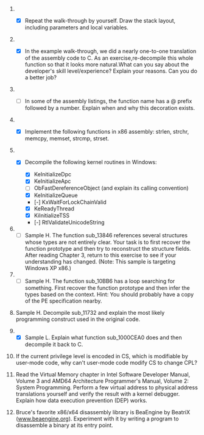 1. - [x] Repeat the walk-through by yourself. Draw the stack layout, including
		 parameters and local variables.


2. - [x] In the example walk-through, we did a nearly one-to-one translation of
		 the assembly code to C. As an exercise,re-decompile this whole function
		 so that it looks more natural.What can you say about the developer's
		 skill level/experience? Explain your reasons. Can you do a better job?


3. - [ ] In some of the assembly listings, the function name has a @ prefix
		 followed by a number. Explain when and why this decoration exists.


4. - [x] Implement the following functions in x86 assembly: strlen, strchr,
		 memcpy, memset, strcmp, strset.


5. - [x] Decompile the following kernel routines in Windows:

     - [x] KeInitializeDpc
     - [x] KeInitializeApc
     - [ ] ObFastDereferenceObject (and explain its calling convention)
     - [x] KeInitializeQueue
     - [-] KxWaitForLockChainValid
     - [x] KeReadyThread
     - [x] KiInitializeTSS
     - [-] RtlValidateUnicodeString

6. - [ ] Sample H. The function sub_13846 references several structures whose
   types are not entirely clear. Your task is to first recover the function
   prototype and then try to reconstruct the structure fields.
   After reading Chapter 3, return to this exercise to see if your 
   understanding has changed. (Note: This sample is targeting Windows XP x86.)

7. - [ ] Sample H. The function sub_10BB6 has a loop searching for something.
   First recover the function prototype and then infer the types based on the
   context. Hint: You should probably have a copy of the PE specification
   nearby.

8. Sample H. Decompile sub_11732 and explain the most likely programming
   construct used in the original code.

9. - [x] Sample L. Explain what function sub_1000CEA0 does and then decompile it
   back to C.

10. If the current privilege level is encoded in CS, which is modifiable by
	user-mode code, why can't user-mode code modify CS to change CPL?

11. Read the Virtual Memory chapter in Intel Software Developer Manual,
	Volume 3 and AMD64 Architecture Programmer's Manual, Volume 2: System
	Programming. Perform a few virtual address to physical address
	translations yourself and verify the result with a kernel debugger.
	Explain how data execution prevention (DEP) works.

12. Bruce's favorite x86/x64 disassembly library is BeaEngine by BeatriX
	(www.beaengine.org). Experiment with it by writing a program to 
	disassemble a binary at its entry point.
